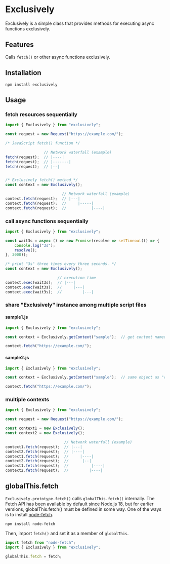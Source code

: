 # Exclusively
Exclusively is a simple class that provides methods for executing async functions exclusively.

## Features
Calls `fetch()` or other async functions exclusively.

## Installation
```shell
npm install exclusively
```

## Usage
### fetch resources sequentially
```javascript
import { Exclusively } from "exclusively";

const request = new Request("https://example.com/");

/* JavaScript fetch() function */

                 // Network waterfall (example)
fetch(request);  // |----|
fetch(request);  // |-------|
fetch(request);  // |--|


/* Exclusively fetch() method */
const context = new Exclusively();

                         // Network waterfall (example)
context.fetch(request);  // |---|
context.fetch(request);  //     |-----|
context.fetch(request);  //           |----|
```

### call async functions sequentially
```javascript
import { Exclusively } from "exclusively";

const wait3s = async () => new Promise(resolve => setTimeout(() => {
    console.log("3s");
    resolve();
}, 3000));

/* print "3s" three times every three seconds. */
const context = new Exclusively();

                       // execution time
context.exec(wait3s);  // |---|
context.exec(wait3s);  //     |---|
context.exec(wait3s);  //         |---|
```

### share "Exclusively" instance among multiple script files
#### sample1.js
```javascript
import { Exclusively } from "exclusively";

const context = Exclusively.getContext("sample");  // get context named "sample" (if it does not exist, it will be created)

context.fetch("https://example.com/");
```
#### sample2.js
```javascript
import { Exclusively } from "exclusively";

const context = Exclusively.getContext("sample");  // same object as "const context" in sample1.js

context.fetch("https://example.com/");
```

### multiple contexts
```javascript
import { Exclusively } from "exclusively";

const request = new Request("https://example.com/");

const context1 = new Exclusively();
const context2 = new Exclusively();

                          // Network waterfall (example)
context1.fetch(request);  // |---|
context2.fetch(request);  // |----|
context1.fetch(request);  //     |----|
context2.fetch(request);  //      |--|
context1.fetch(request);  //          |----|
context2.fetch(request);  //         |----|
```

## globalThis.fetch
`Exclusively.prototype.fetch()` calls `globalThis.fetch()` internally. The Fetch API has been available by default since Node.js 18, but for earlier versions, globalThis.fetch() must be defined in some way. One of the ways is to install [node-fetch](https://www.npmjs.com/package/node-fetch).
```shell
npm install node-fetch
```

Then, import `fetch()` and set it as a member of `globalThis`.
```javascript
import fetch from "node-fetch";
import { Exclusively } from "exclusively";

globalThis.fetch = fetch;
```